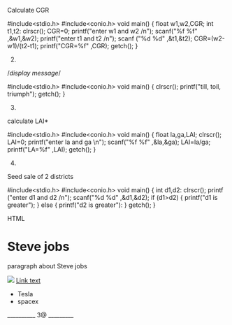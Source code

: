 Calculate CGR

#include<stdio.h>
#include<conio.h>
void main()
{
float w1,w2,CGR;
int t1,t2:
clrscr();
CGR=0;
printf("enter w1 and w2 /n");
scanf("%f %f" ,&w1,&w2); printf("enter t1 and t2 /n");
scanf ("%d %d" ,&t1,&t2);
CGR=(w2-w1)/(t2-t1);
printf("CGR=%f" ,CGR);
getch();
}

2.


/*display message*/

#include<stdio.h>
#include<conio.h>
void main()
{
clrscr();
printf("till, toil, triumph");
getch();
}


3.

calculate LAI*

#include<stdio.h> 
#include<conio.h>
void main()
{
float la,ga,LAI;
clrscr();
LAI=0;
printf("enter la and ga \n");
scanf("%f %f" ,&la,&ga);
LAI=la/ga;
printf("LA=%f" ,LAI);
getch();
}

4.

Seed sale of 2 districts

#include<stdio.h>
#include<conio.h>
void main()
{
int d1,d2:
clrscr();
printf ("enter d1 and d2 /n"); 
scanf("%d %d" ,&d1,&d2);
if (d1>d2)
{
printf("d1 is greater");
}
else
{
printf("d2 is greater"):
}
getch();
}



HTML
<html>
<head>
<title>Steve Jobs</title>
</head>
<body>
<h1>Steve jobs</h1>
<p> paragraph about Steve jobs </p>
<img src="image path should define here">
<a href="hyper link paste here">Link text</a>
<ul>
  <li>Tesla</li>
  <li>spacex</li>
</ul>
</body>
</html>







__________ 3@  _________
